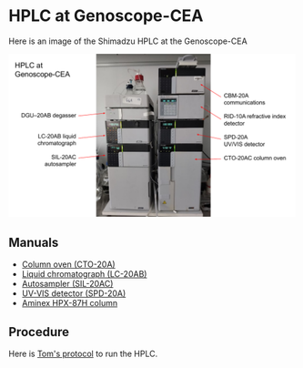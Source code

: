 # HPLC at Genoscope-CEA
Here is an image of the Shimadzu HPLC at the Genoscope-CEA 
 
![alt text](https://github.com/actolonen/Analysis_Lab/blob/main/HPLC/2024.03_HPLC.png "Genoscope-CEA HPLC")

## Manuals
* [Column oven (CTO-20A)](https://github.com/actolonen/Analysis_Lab/blob/main/HPLC/Manuals/CTO-20A_IM_EN.pdf)
* [Liquid chromatograph (LC-20AB)](https://github.com/actolonen/Analysis_Lab/blob/main/HPLC/Manuals/LC-20AB_IM_EN.pdf)
* [Autosampler (SIL-20AC)](https://github.com/actolonen/Analysis_Lab/blob/main/HPLC/Manuals/SIL_20A_IM_VerA_ocr_EN.pdf)
* [UV-VIS detector (SPD-20A)](https://github.com/actolonen/Analysis_Lab/blob/main/HPLC/Manuals/SPD-20A20AV_IM_EN.pdf)
* [Aminex HPX-87H column](https://github.com/actolonen/Analysis_Lab/blob/main/HPLC/Manuals/LIT42D.PDF)

## Procedure

Here is [Tom's protocol](https://github.com/actolonen/Analysis_Lab/blob/main/HPLC/2024.09_protocolHPLC.pdf) to run the HPLC.



  
